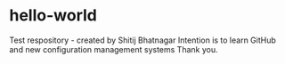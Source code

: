 # hello-world
Test respository - created by Shitij Bhatnagar
Intention is to learn GitHub and new configuration management systems
Thank you.
